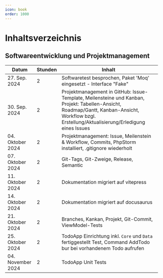 ```yaml
---
icon: book
order: 1000
---
```


# Inhaltsverzeichnis

## Softwareentwicklung und Projektmanagement

| Datum             | Stunden | Inhalt                                                                                                                                                                                           |
| ----------------- | ------- | ------------------------------------------------------------------------------------------------------------------------------------------------------------------------------------------------ |
| 27. Sep. 2024     | 2       | Softwaretest besprochen, Paket 'Moq' eingesetzt - Interface "Fake"                                                                                                                               |
| 30. Sep. 2024     | 2       | Projektmanagement in GitHub: Issue-Template, Meilensteine und Kanban, Projekt: Tabellen-Ansicht, Roadmap/Gantt, Kanban-Ansicht, Workflow bzgl. Erstellung/Aktualisierung/Erledigung eines Issues |
| 04. Oktober 2024  | 2       | Projektmanagement: Issue, Meilenstein & Workflow, Commits, PhpStorm installiert, .gitignore wiederholt                                                                                           |
| 07. Oktober 2024  | 2       | Git-Tags, Git-Zweige, Release, Semantic                                                                                                                                                          |
| 11. Oktober 2024  | 2       | Dokumentation migriert auf vitepress                                                                                                                                                             |
| 14. Oktober 2024  | 2       | Dokumentation migriert auf docusaurus                                                                                                                                                            |
| 21. Oktober 2024  | 2       | Branches, Kankan, Projekt, Git-Commit, ViewModel-Tests                                                                                                                                           |
| 25. Oktober 2024  | 2       | TodoApp Einrichtung inkl. `Core` und `Data` fertiggestellt Test, Command AddTodo bur bei vorhandenem Todo aufrufen                                                                               |
| 04. November 2024 | 2       | TodoApp Unit Tests                                                                                                                                                                               |
